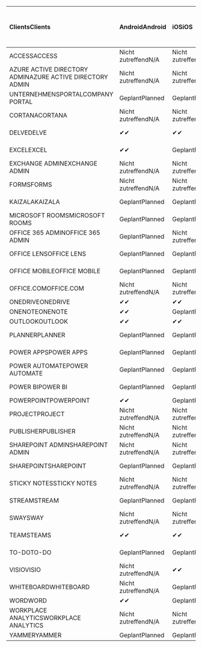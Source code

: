 <!-- This file is generated automatically. Changes made to this file will be overwritten.-->
|<span data-ttu-id="cea59-101">Clients</span><span class="sxs-lookup"><span data-stu-id="cea59-101">Clients</span></span>|<span data-ttu-id="cea59-102">Android</span><span class="sxs-lookup"><span data-stu-id="cea59-102">Android</span></span>|<span data-ttu-id="cea59-103">iOS</span><span class="sxs-lookup"><span data-stu-id="cea59-103">iOS</span></span>|<span data-ttu-id="cea59-104">Mac</span><span class="sxs-lookup"><span data-stu-id="cea59-104">Mac</span></span>|<span data-ttu-id="cea59-105">Windows 10</span><span class="sxs-lookup"><span data-stu-id="cea59-105">Windows 10</span></span><br><span data-ttu-id="cea59-106">Desktop</span><span class="sxs-lookup"><span data-stu-id="cea59-106">Desktop</span></span>|<span data-ttu-id="cea59-107">Windows 10</span><span class="sxs-lookup"><span data-stu-id="cea59-107">Windows 10</span></span><br><span data-ttu-id="cea59-108">Moderne Apps</span><span class="sxs-lookup"><span data-stu-id="cea59-108">Modern Apps</span></span>|
|:-|:-|:-|:-|:-|:-|
|<span data-ttu-id="cea59-109">ACCESS</span><span class="sxs-lookup"><span data-stu-id="cea59-109">ACCESS</span></span>|<span data-ttu-id="cea59-110">Nicht zutreffend</span><span class="sxs-lookup"><span data-stu-id="cea59-110">N/A</span></span>|<span data-ttu-id="cea59-111">Nicht zutreffend</span><span class="sxs-lookup"><span data-stu-id="cea59-111">N/A</span></span>|<span data-ttu-id="cea59-112">Nicht zutreffend</span><span class="sxs-lookup"><span data-stu-id="cea59-112">N/A</span></span>|<span data-ttu-id="cea59-113">Geplant</span><span class="sxs-lookup"><span data-stu-id="cea59-113">Planned</span></span>|<span data-ttu-id="cea59-114">Nicht zutreffend</span><span class="sxs-lookup"><span data-stu-id="cea59-114">N/A</span></span>|
|<span data-ttu-id="cea59-115">AZURE ACTIVE DIRECTORY ADMIN</span><span class="sxs-lookup"><span data-stu-id="cea59-115">AZURE ACTIVE DIRECTORY ADMIN</span></span>|<span data-ttu-id="cea59-116">Nicht zutreffend</span><span class="sxs-lookup"><span data-stu-id="cea59-116">N/A</span></span>|<span data-ttu-id="cea59-117">Nicht zutreffend</span><span class="sxs-lookup"><span data-stu-id="cea59-117">N/A</span></span>|<span data-ttu-id="cea59-118">Nicht zutreffend</span><span class="sxs-lookup"><span data-stu-id="cea59-118">N/A</span></span>|<span data-ttu-id="cea59-119">Geplant</span><span class="sxs-lookup"><span data-stu-id="cea59-119">Planned</span></span>|<span data-ttu-id="cea59-120">Nicht zutreffend</span><span class="sxs-lookup"><span data-stu-id="cea59-120">N/A</span></span>|
|<span data-ttu-id="cea59-121">UNTERNEHMENSPORTAL</span><span class="sxs-lookup"><span data-stu-id="cea59-121">COMPANY PORTAL</span></span>|<span data-ttu-id="cea59-122">Geplant</span><span class="sxs-lookup"><span data-stu-id="cea59-122">Planned</span></span>|<span data-ttu-id="cea59-123">Geplant</span><span class="sxs-lookup"><span data-stu-id="cea59-123">Planned</span></span>|<span data-ttu-id="cea59-124">Geplant</span><span class="sxs-lookup"><span data-stu-id="cea59-124">Planned</span></span>|<span data-ttu-id="cea59-125">Nicht zutreffend</span><span class="sxs-lookup"><span data-stu-id="cea59-125">N/A</span></span>|<span data-ttu-id="cea59-126">Geplant</span><span class="sxs-lookup"><span data-stu-id="cea59-126">Planned</span></span>|
|<span data-ttu-id="cea59-127">CORTANA</span><span class="sxs-lookup"><span data-stu-id="cea59-127">CORTANA</span></span>|<span data-ttu-id="cea59-128">Nicht zutreffend</span><span class="sxs-lookup"><span data-stu-id="cea59-128">N/A</span></span>|<span data-ttu-id="cea59-129">Nicht zutreffend</span><span class="sxs-lookup"><span data-stu-id="cea59-129">N/A</span></span>|<span data-ttu-id="cea59-130">Nicht zutreffend</span><span class="sxs-lookup"><span data-stu-id="cea59-130">N/A</span></span>|<span data-ttu-id="cea59-131">Nicht zutreffend</span><span class="sxs-lookup"><span data-stu-id="cea59-131">N/A</span></span>|<span data-ttu-id="cea59-132">Geplant</span><span class="sxs-lookup"><span data-stu-id="cea59-132">Planned</span></span>|
|<span data-ttu-id="cea59-133">DELVE</span><span class="sxs-lookup"><span data-stu-id="cea59-133">DELVE</span></span>|<span data-ttu-id="cea59-134">✔</span><span class="sxs-lookup"><span data-stu-id="cea59-134">✔</span></span>|<span data-ttu-id="cea59-135">✔</span><span class="sxs-lookup"><span data-stu-id="cea59-135">✔</span></span>|<span data-ttu-id="cea59-136">Nicht zutreffend</span><span class="sxs-lookup"><span data-stu-id="cea59-136">N/A</span></span>|<span data-ttu-id="cea59-137">Nicht zutreffend</span><span class="sxs-lookup"><span data-stu-id="cea59-137">N/A</span></span>|<span data-ttu-id="cea59-138">Nicht zutreffend</span><span class="sxs-lookup"><span data-stu-id="cea59-138">N/A</span></span>|
|<span data-ttu-id="cea59-139">EXCEL</span><span class="sxs-lookup"><span data-stu-id="cea59-139">EXCEL</span></span>|<span data-ttu-id="cea59-140">✔</span><span class="sxs-lookup"><span data-stu-id="cea59-140">✔</span></span>|<span data-ttu-id="cea59-141">Geplant</span><span class="sxs-lookup"><span data-stu-id="cea59-141">Planned</span></span>|<span data-ttu-id="cea59-142">Geplant</span><span class="sxs-lookup"><span data-stu-id="cea59-142">Planned</span></span>|<span data-ttu-id="cea59-143">Geplant</span><span class="sxs-lookup"><span data-stu-id="cea59-143">Planned</span></span>|<span data-ttu-id="cea59-144">Nicht zutreffend</span><span class="sxs-lookup"><span data-stu-id="cea59-144">N/A</span></span>|
|<span data-ttu-id="cea59-145">EXCHANGE ADMIN</span><span class="sxs-lookup"><span data-stu-id="cea59-145">EXCHANGE ADMIN</span></span>|<span data-ttu-id="cea59-146">Nicht zutreffend</span><span class="sxs-lookup"><span data-stu-id="cea59-146">N/A</span></span>|<span data-ttu-id="cea59-147">Nicht zutreffend</span><span class="sxs-lookup"><span data-stu-id="cea59-147">N/A</span></span>|<span data-ttu-id="cea59-148">Nicht zutreffend</span><span class="sxs-lookup"><span data-stu-id="cea59-148">N/A</span></span>|<span data-ttu-id="cea59-149">✔</span><span class="sxs-lookup"><span data-stu-id="cea59-149">✔</span></span>|<span data-ttu-id="cea59-150">Nicht zutreffend</span><span class="sxs-lookup"><span data-stu-id="cea59-150">N/A</span></span>|
|<span data-ttu-id="cea59-151">FORMS</span><span class="sxs-lookup"><span data-stu-id="cea59-151">FORMS</span></span>|<span data-ttu-id="cea59-152">Nicht zutreffend</span><span class="sxs-lookup"><span data-stu-id="cea59-152">N/A</span></span>|<span data-ttu-id="cea59-153">Nicht zutreffend</span><span class="sxs-lookup"><span data-stu-id="cea59-153">N/A</span></span>|<span data-ttu-id="cea59-154">Nicht zutreffend</span><span class="sxs-lookup"><span data-stu-id="cea59-154">N/A</span></span>|<span data-ttu-id="cea59-155">Nicht zutreffend</span><span class="sxs-lookup"><span data-stu-id="cea59-155">N/A</span></span>|<span data-ttu-id="cea59-156">Nicht zutreffend</span><span class="sxs-lookup"><span data-stu-id="cea59-156">N/A</span></span>|
|<span data-ttu-id="cea59-157">KAIZALA</span><span class="sxs-lookup"><span data-stu-id="cea59-157">KAIZALA</span></span>|<span data-ttu-id="cea59-158">Geplant</span><span class="sxs-lookup"><span data-stu-id="cea59-158">Planned</span></span>|<span data-ttu-id="cea59-159">Geplant</span><span class="sxs-lookup"><span data-stu-id="cea59-159">Planned</span></span>|<span data-ttu-id="cea59-160">Nicht zutreffend</span><span class="sxs-lookup"><span data-stu-id="cea59-160">N/A</span></span>|<span data-ttu-id="cea59-161">Nicht zutreffend</span><span class="sxs-lookup"><span data-stu-id="cea59-161">N/A</span></span>|<span data-ttu-id="cea59-162">Nicht zutreffend</span><span class="sxs-lookup"><span data-stu-id="cea59-162">N/A</span></span>|
|<span data-ttu-id="cea59-163">MICROSOFT ROOMS</span><span class="sxs-lookup"><span data-stu-id="cea59-163">MICROSOFT ROOMS</span></span>|<span data-ttu-id="cea59-164">Geplant</span><span class="sxs-lookup"><span data-stu-id="cea59-164">Planned</span></span>|<span data-ttu-id="cea59-165">Geplant</span><span class="sxs-lookup"><span data-stu-id="cea59-165">Planned</span></span>|<span data-ttu-id="cea59-166">Nicht zutreffend</span><span class="sxs-lookup"><span data-stu-id="cea59-166">N/A</span></span>|<span data-ttu-id="cea59-167">Nicht zutreffend</span><span class="sxs-lookup"><span data-stu-id="cea59-167">N/A</span></span>|<span data-ttu-id="cea59-168">Nicht zutreffend</span><span class="sxs-lookup"><span data-stu-id="cea59-168">N/A</span></span>|
|<span data-ttu-id="cea59-169">OFFICE 365 ADMIN</span><span class="sxs-lookup"><span data-stu-id="cea59-169">OFFICE 365 ADMIN</span></span>|<span data-ttu-id="cea59-170">Geplant</span><span class="sxs-lookup"><span data-stu-id="cea59-170">Planned</span></span>|<span data-ttu-id="cea59-171">Nicht zutreffend</span><span class="sxs-lookup"><span data-stu-id="cea59-171">N/A</span></span>|<span data-ttu-id="cea59-172">Nicht zutreffend</span><span class="sxs-lookup"><span data-stu-id="cea59-172">N/A</span></span>|<span data-ttu-id="cea59-173">Nicht zutreffend</span><span class="sxs-lookup"><span data-stu-id="cea59-173">N/A</span></span>|<span data-ttu-id="cea59-174">Nicht zutreffend</span><span class="sxs-lookup"><span data-stu-id="cea59-174">N/A</span></span>|
|<span data-ttu-id="cea59-175">OFFICE LENS</span><span class="sxs-lookup"><span data-stu-id="cea59-175">OFFICE LENS</span></span>|<span data-ttu-id="cea59-176">Geplant</span><span class="sxs-lookup"><span data-stu-id="cea59-176">Planned</span></span>|<span data-ttu-id="cea59-177">Geplant</span><span class="sxs-lookup"><span data-stu-id="cea59-177">Planned</span></span>|<span data-ttu-id="cea59-178">Nicht zutreffend</span><span class="sxs-lookup"><span data-stu-id="cea59-178">N/A</span></span>|<span data-ttu-id="cea59-179">Nicht zutreffend</span><span class="sxs-lookup"><span data-stu-id="cea59-179">N/A</span></span>|<span data-ttu-id="cea59-180">Nicht zutreffend</span><span class="sxs-lookup"><span data-stu-id="cea59-180">N/A</span></span>|
|<span data-ttu-id="cea59-181">OFFICE MOBILE</span><span class="sxs-lookup"><span data-stu-id="cea59-181">OFFICE MOBILE</span></span>|<span data-ttu-id="cea59-182">Geplant</span><span class="sxs-lookup"><span data-stu-id="cea59-182">Planned</span></span>|<span data-ttu-id="cea59-183">Geplant</span><span class="sxs-lookup"><span data-stu-id="cea59-183">Planned</span></span>|<span data-ttu-id="cea59-184">Nicht zutreffend</span><span class="sxs-lookup"><span data-stu-id="cea59-184">N/A</span></span>|<span data-ttu-id="cea59-185">Nicht zutreffend</span><span class="sxs-lookup"><span data-stu-id="cea59-185">N/A</span></span>|<span data-ttu-id="cea59-186">Nicht zutreffend</span><span class="sxs-lookup"><span data-stu-id="cea59-186">N/A</span></span>|
|<span data-ttu-id="cea59-187">OFFICE.COM</span><span class="sxs-lookup"><span data-stu-id="cea59-187">OFFICE.COM</span></span>|<span data-ttu-id="cea59-188">Nicht zutreffend</span><span class="sxs-lookup"><span data-stu-id="cea59-188">N/A</span></span>|<span data-ttu-id="cea59-189">Nicht zutreffend</span><span class="sxs-lookup"><span data-stu-id="cea59-189">N/A</span></span>|<span data-ttu-id="cea59-190">Nicht zutreffend</span><span class="sxs-lookup"><span data-stu-id="cea59-190">N/A</span></span>|<span data-ttu-id="cea59-191">Nicht zutreffend</span><span class="sxs-lookup"><span data-stu-id="cea59-191">N/A</span></span>|<span data-ttu-id="cea59-192">Geplant</span><span class="sxs-lookup"><span data-stu-id="cea59-192">Planned</span></span>|
|<span data-ttu-id="cea59-193">ONEDRIVE</span><span class="sxs-lookup"><span data-stu-id="cea59-193">ONEDRIVE</span></span>|<span data-ttu-id="cea59-194">✔</span><span class="sxs-lookup"><span data-stu-id="cea59-194">✔</span></span>|<span data-ttu-id="cea59-195">✔</span><span class="sxs-lookup"><span data-stu-id="cea59-195">✔</span></span>|<span data-ttu-id="cea59-196">✔</span><span class="sxs-lookup"><span data-stu-id="cea59-196">✔</span></span>|<span data-ttu-id="cea59-197">✔</span><span class="sxs-lookup"><span data-stu-id="cea59-197">✔</span></span>|<span data-ttu-id="cea59-198">Geplant</span><span class="sxs-lookup"><span data-stu-id="cea59-198">Planned</span></span>|
|<span data-ttu-id="cea59-199">ONENOTE</span><span class="sxs-lookup"><span data-stu-id="cea59-199">ONENOTE</span></span>|<span data-ttu-id="cea59-200">✔</span><span class="sxs-lookup"><span data-stu-id="cea59-200">✔</span></span>|<span data-ttu-id="cea59-201">Geplant</span><span class="sxs-lookup"><span data-stu-id="cea59-201">Planned</span></span>|<span data-ttu-id="cea59-202">Geplant</span><span class="sxs-lookup"><span data-stu-id="cea59-202">Planned</span></span>|<span data-ttu-id="cea59-203">Geplant</span><span class="sxs-lookup"><span data-stu-id="cea59-203">Planned</span></span>|<span data-ttu-id="cea59-204">Geplant</span><span class="sxs-lookup"><span data-stu-id="cea59-204">Planned</span></span>|
|<span data-ttu-id="cea59-205">OUTLOOK</span><span class="sxs-lookup"><span data-stu-id="cea59-205">OUTLOOK</span></span>|<span data-ttu-id="cea59-206">✔</span><span class="sxs-lookup"><span data-stu-id="cea59-206">✔</span></span>|<span data-ttu-id="cea59-207">✔</span><span class="sxs-lookup"><span data-stu-id="cea59-207">✔</span></span>|<span data-ttu-id="cea59-208">Geplant</span><span class="sxs-lookup"><span data-stu-id="cea59-208">Planned</span></span>|<span data-ttu-id="cea59-209">Geplant</span><span class="sxs-lookup"><span data-stu-id="cea59-209">Planned</span></span>|<span data-ttu-id="cea59-210">Geplant</span><span class="sxs-lookup"><span data-stu-id="cea59-210">Planned</span></span>|
|<span data-ttu-id="cea59-211">PLANNER</span><span class="sxs-lookup"><span data-stu-id="cea59-211">PLANNER</span></span>|<span data-ttu-id="cea59-212">Geplant</span><span class="sxs-lookup"><span data-stu-id="cea59-212">Planned</span></span>|<span data-ttu-id="cea59-213">Geplant</span><span class="sxs-lookup"><span data-stu-id="cea59-213">Planned</span></span>|<span data-ttu-id="cea59-214">Nicht zutreffend</span><span class="sxs-lookup"><span data-stu-id="cea59-214">N/A</span></span>|<span data-ttu-id="cea59-215">Nicht zutreffend</span><span class="sxs-lookup"><span data-stu-id="cea59-215">N/A</span></span>|<span data-ttu-id="cea59-216">Nicht zutreffend</span><span class="sxs-lookup"><span data-stu-id="cea59-216">N/A</span></span>|
|<span data-ttu-id="cea59-217">POWER APPS</span><span class="sxs-lookup"><span data-stu-id="cea59-217">POWER APPS</span></span>|<span data-ttu-id="cea59-218">Geplant</span><span class="sxs-lookup"><span data-stu-id="cea59-218">Planned</span></span>|<span data-ttu-id="cea59-219">Geplant</span><span class="sxs-lookup"><span data-stu-id="cea59-219">Planned</span></span>|<span data-ttu-id="cea59-220">Nicht zutreffend</span><span class="sxs-lookup"><span data-stu-id="cea59-220">N/A</span></span>|<span data-ttu-id="cea59-221">Nicht zutreffend</span><span class="sxs-lookup"><span data-stu-id="cea59-221">N/A</span></span>|<span data-ttu-id="cea59-222">Geplant</span><span class="sxs-lookup"><span data-stu-id="cea59-222">Planned</span></span>|
|<span data-ttu-id="cea59-223">POWER AUTOMATE</span><span class="sxs-lookup"><span data-stu-id="cea59-223">POWER AUTOMATE</span></span>|<span data-ttu-id="cea59-224">Geplant</span><span class="sxs-lookup"><span data-stu-id="cea59-224">Planned</span></span>|<span data-ttu-id="cea59-225">Geplant</span><span class="sxs-lookup"><span data-stu-id="cea59-225">Planned</span></span>|<span data-ttu-id="cea59-226">Nicht zutreffend</span><span class="sxs-lookup"><span data-stu-id="cea59-226">N/A</span></span>|<span data-ttu-id="cea59-227">Nicht zutreffend</span><span class="sxs-lookup"><span data-stu-id="cea59-227">N/A</span></span>|<span data-ttu-id="cea59-228">Nicht zutreffend</span><span class="sxs-lookup"><span data-stu-id="cea59-228">N/A</span></span>|
|<span data-ttu-id="cea59-229">POWER BI</span><span class="sxs-lookup"><span data-stu-id="cea59-229">POWER BI</span></span>|<span data-ttu-id="cea59-230">Geplant</span><span class="sxs-lookup"><span data-stu-id="cea59-230">Planned</span></span>|<span data-ttu-id="cea59-231">Geplant</span><span class="sxs-lookup"><span data-stu-id="cea59-231">Planned</span></span>|<span data-ttu-id="cea59-232">Nicht zutreffend</span><span class="sxs-lookup"><span data-stu-id="cea59-232">N/A</span></span>|<span data-ttu-id="cea59-233">Geplant</span><span class="sxs-lookup"><span data-stu-id="cea59-233">Planned</span></span>|<span data-ttu-id="cea59-234">Geplant</span><span class="sxs-lookup"><span data-stu-id="cea59-234">Planned</span></span>|
|<span data-ttu-id="cea59-235">POWERPOINT</span><span class="sxs-lookup"><span data-stu-id="cea59-235">POWERPOINT</span></span>|<span data-ttu-id="cea59-236">✔</span><span class="sxs-lookup"><span data-stu-id="cea59-236">✔</span></span>|<span data-ttu-id="cea59-237">Geplant</span><span class="sxs-lookup"><span data-stu-id="cea59-237">Planned</span></span>|<span data-ttu-id="cea59-238">Geplant</span><span class="sxs-lookup"><span data-stu-id="cea59-238">Planned</span></span>|<span data-ttu-id="cea59-239">Geplant</span><span class="sxs-lookup"><span data-stu-id="cea59-239">Planned</span></span>|<span data-ttu-id="cea59-240">Geplant</span><span class="sxs-lookup"><span data-stu-id="cea59-240">Planned</span></span>|
|<span data-ttu-id="cea59-241">PROJECT</span><span class="sxs-lookup"><span data-stu-id="cea59-241">PROJECT</span></span>|<span data-ttu-id="cea59-242">Nicht zutreffend</span><span class="sxs-lookup"><span data-stu-id="cea59-242">N/A</span></span>|<span data-ttu-id="cea59-243">Nicht zutreffend</span><span class="sxs-lookup"><span data-stu-id="cea59-243">N/A</span></span>|<span data-ttu-id="cea59-244">Nicht zutreffend</span><span class="sxs-lookup"><span data-stu-id="cea59-244">N/A</span></span>|<span data-ttu-id="cea59-245">Geplant</span><span class="sxs-lookup"><span data-stu-id="cea59-245">Planned</span></span>|<span data-ttu-id="cea59-246">Nicht zutreffend</span><span class="sxs-lookup"><span data-stu-id="cea59-246">N/A</span></span>|
|<span data-ttu-id="cea59-247">PUBLISHER</span><span class="sxs-lookup"><span data-stu-id="cea59-247">PUBLISHER</span></span>|<span data-ttu-id="cea59-248">Nicht zutreffend</span><span class="sxs-lookup"><span data-stu-id="cea59-248">N/A</span></span>|<span data-ttu-id="cea59-249">Nicht zutreffend</span><span class="sxs-lookup"><span data-stu-id="cea59-249">N/A</span></span>|<span data-ttu-id="cea59-250">Nicht zutreffend</span><span class="sxs-lookup"><span data-stu-id="cea59-250">N/A</span></span>|<span data-ttu-id="cea59-251">Geplant</span><span class="sxs-lookup"><span data-stu-id="cea59-251">Planned</span></span>|<span data-ttu-id="cea59-252">Nicht zutreffend</span><span class="sxs-lookup"><span data-stu-id="cea59-252">N/A</span></span>|
|<span data-ttu-id="cea59-253">SHAREPOINT ADMIN</span><span class="sxs-lookup"><span data-stu-id="cea59-253">SHAREPOINT ADMIN</span></span>|<span data-ttu-id="cea59-254">Nicht zutreffend</span><span class="sxs-lookup"><span data-stu-id="cea59-254">N/A</span></span>|<span data-ttu-id="cea59-255">Nicht zutreffend</span><span class="sxs-lookup"><span data-stu-id="cea59-255">N/A</span></span>|<span data-ttu-id="cea59-256">Nicht zutreffend</span><span class="sxs-lookup"><span data-stu-id="cea59-256">N/A</span></span>|<span data-ttu-id="cea59-257">Geplant</span><span class="sxs-lookup"><span data-stu-id="cea59-257">Planned</span></span>|<span data-ttu-id="cea59-258">Nicht zutreffend</span><span class="sxs-lookup"><span data-stu-id="cea59-258">N/A</span></span>|
|<span data-ttu-id="cea59-259">SHAREPOINT</span><span class="sxs-lookup"><span data-stu-id="cea59-259">SHAREPOINT</span></span>|<span data-ttu-id="cea59-260">Geplant</span><span class="sxs-lookup"><span data-stu-id="cea59-260">Planned</span></span>|<span data-ttu-id="cea59-261">Geplant</span><span class="sxs-lookup"><span data-stu-id="cea59-261">Planned</span></span>|<span data-ttu-id="cea59-262">Nicht zutreffend</span><span class="sxs-lookup"><span data-stu-id="cea59-262">N/A</span></span>|<span data-ttu-id="cea59-263">Nicht zutreffend</span><span class="sxs-lookup"><span data-stu-id="cea59-263">N/A</span></span>|<span data-ttu-id="cea59-264">Nicht zutreffend</span><span class="sxs-lookup"><span data-stu-id="cea59-264">N/A</span></span>|
|<span data-ttu-id="cea59-265">STICKY NOTES</span><span class="sxs-lookup"><span data-stu-id="cea59-265">STICKY NOTES</span></span>|<span data-ttu-id="cea59-266">Nicht zutreffend</span><span class="sxs-lookup"><span data-stu-id="cea59-266">N/A</span></span>|<span data-ttu-id="cea59-267">Nicht zutreffend</span><span class="sxs-lookup"><span data-stu-id="cea59-267">N/A</span></span>|<span data-ttu-id="cea59-268">Nicht zutreffend</span><span class="sxs-lookup"><span data-stu-id="cea59-268">N/A</span></span>|<span data-ttu-id="cea59-269">Nicht zutreffend</span><span class="sxs-lookup"><span data-stu-id="cea59-269">N/A</span></span>|<span data-ttu-id="cea59-270">Geplant</span><span class="sxs-lookup"><span data-stu-id="cea59-270">Planned</span></span>|
|<span data-ttu-id="cea59-271">STREAM</span><span class="sxs-lookup"><span data-stu-id="cea59-271">STREAM</span></span>|<span data-ttu-id="cea59-272">Geplant</span><span class="sxs-lookup"><span data-stu-id="cea59-272">Planned</span></span>|<span data-ttu-id="cea59-273">Geplant</span><span class="sxs-lookup"><span data-stu-id="cea59-273">Planned</span></span>|<span data-ttu-id="cea59-274">Nicht zutreffend</span><span class="sxs-lookup"><span data-stu-id="cea59-274">N/A</span></span>|<span data-ttu-id="cea59-275">Nicht zutreffend</span><span class="sxs-lookup"><span data-stu-id="cea59-275">N/A</span></span>|<span data-ttu-id="cea59-276">Nicht zutreffend</span><span class="sxs-lookup"><span data-stu-id="cea59-276">N/A</span></span>|
|<span data-ttu-id="cea59-277">SWAY</span><span class="sxs-lookup"><span data-stu-id="cea59-277">SWAY</span></span>|<span data-ttu-id="cea59-278">Nicht zutreffend</span><span class="sxs-lookup"><span data-stu-id="cea59-278">N/A</span></span>|<span data-ttu-id="cea59-279">Nicht zutreffend</span><span class="sxs-lookup"><span data-stu-id="cea59-279">N/A</span></span>|<span data-ttu-id="cea59-280">Nicht zutreffend</span><span class="sxs-lookup"><span data-stu-id="cea59-280">N/A</span></span>|<span data-ttu-id="cea59-281">Nicht zutreffend</span><span class="sxs-lookup"><span data-stu-id="cea59-281">N/A</span></span>|<span data-ttu-id="cea59-282">Geplant</span><span class="sxs-lookup"><span data-stu-id="cea59-282">Planned</span></span>|
|<span data-ttu-id="cea59-283">TEAMS</span><span class="sxs-lookup"><span data-stu-id="cea59-283">TEAMS</span></span>|<span data-ttu-id="cea59-284">✔</span><span class="sxs-lookup"><span data-stu-id="cea59-284">✔</span></span>|<span data-ttu-id="cea59-285">✔</span><span class="sxs-lookup"><span data-stu-id="cea59-285">✔</span></span>|<span data-ttu-id="cea59-286">✔</span><span class="sxs-lookup"><span data-stu-id="cea59-286">✔</span></span>|<span data-ttu-id="cea59-287">Geplant</span><span class="sxs-lookup"><span data-stu-id="cea59-287">Planned</span></span>|<span data-ttu-id="cea59-288">Nicht zutreffend</span><span class="sxs-lookup"><span data-stu-id="cea59-288">N/A</span></span>|
|<span data-ttu-id="cea59-289">TO-DO</span><span class="sxs-lookup"><span data-stu-id="cea59-289">TO-DO</span></span>|<span data-ttu-id="cea59-290">Geplant</span><span class="sxs-lookup"><span data-stu-id="cea59-290">Planned</span></span>|<span data-ttu-id="cea59-291">Geplant</span><span class="sxs-lookup"><span data-stu-id="cea59-291">Planned</span></span>|<span data-ttu-id="cea59-292">Geplant</span><span class="sxs-lookup"><span data-stu-id="cea59-292">Planned</span></span>|<span data-ttu-id="cea59-293">Nicht zutreffend</span><span class="sxs-lookup"><span data-stu-id="cea59-293">N/A</span></span>|<span data-ttu-id="cea59-294">Geplant</span><span class="sxs-lookup"><span data-stu-id="cea59-294">Planned</span></span>|
|<span data-ttu-id="cea59-295">VISIO</span><span class="sxs-lookup"><span data-stu-id="cea59-295">VISIO</span></span>|<span data-ttu-id="cea59-296">Nicht zutreffend</span><span class="sxs-lookup"><span data-stu-id="cea59-296">N/A</span></span>|<span data-ttu-id="cea59-297">✔</span><span class="sxs-lookup"><span data-stu-id="cea59-297">✔</span></span>|<span data-ttu-id="cea59-298">Nicht zutreffend</span><span class="sxs-lookup"><span data-stu-id="cea59-298">N/A</span></span>|<span data-ttu-id="cea59-299">Geplant</span><span class="sxs-lookup"><span data-stu-id="cea59-299">Planned</span></span>|<span data-ttu-id="cea59-300">Nicht zutreffend</span><span class="sxs-lookup"><span data-stu-id="cea59-300">N/A</span></span>|
|<span data-ttu-id="cea59-301">WHITEBOARD</span><span class="sxs-lookup"><span data-stu-id="cea59-301">WHITEBOARD</span></span>|<span data-ttu-id="cea59-302">Nicht zutreffend</span><span class="sxs-lookup"><span data-stu-id="cea59-302">N/A</span></span>|<span data-ttu-id="cea59-303">Geplant</span><span class="sxs-lookup"><span data-stu-id="cea59-303">Planned</span></span>|<span data-ttu-id="cea59-304">Nicht zutreffend</span><span class="sxs-lookup"><span data-stu-id="cea59-304">N/A</span></span>|<span data-ttu-id="cea59-305">Nicht zutreffend</span><span class="sxs-lookup"><span data-stu-id="cea59-305">N/A</span></span>|<span data-ttu-id="cea59-306">Geplant</span><span class="sxs-lookup"><span data-stu-id="cea59-306">Planned</span></span>|
|<span data-ttu-id="cea59-307">WORD</span><span class="sxs-lookup"><span data-stu-id="cea59-307">WORD</span></span>|<span data-ttu-id="cea59-308">✔</span><span class="sxs-lookup"><span data-stu-id="cea59-308">✔</span></span>|<span data-ttu-id="cea59-309">Geplant</span><span class="sxs-lookup"><span data-stu-id="cea59-309">Planned</span></span>|<span data-ttu-id="cea59-310">Geplant</span><span class="sxs-lookup"><span data-stu-id="cea59-310">Planned</span></span>|<span data-ttu-id="cea59-311">Geplant</span><span class="sxs-lookup"><span data-stu-id="cea59-311">Planned</span></span>|<span data-ttu-id="cea59-312">✔</span><span class="sxs-lookup"><span data-stu-id="cea59-312">✔</span></span>|
|<span data-ttu-id="cea59-313">WORKPLACE ANALYTICS</span><span class="sxs-lookup"><span data-stu-id="cea59-313">WORKPLACE ANALYTICS</span></span>|<span data-ttu-id="cea59-314">Nicht zutreffend</span><span class="sxs-lookup"><span data-stu-id="cea59-314">N/A</span></span>|<span data-ttu-id="cea59-315">Nicht zutreffend</span><span class="sxs-lookup"><span data-stu-id="cea59-315">N/A</span></span>|<span data-ttu-id="cea59-316">Nicht zutreffend</span><span class="sxs-lookup"><span data-stu-id="cea59-316">N/A</span></span>|<span data-ttu-id="cea59-317">Nicht zutreffend</span><span class="sxs-lookup"><span data-stu-id="cea59-317">N/A</span></span>|<span data-ttu-id="cea59-318">Nicht zutreffend</span><span class="sxs-lookup"><span data-stu-id="cea59-318">N/A</span></span>|
|<span data-ttu-id="cea59-319">YAMMER</span><span class="sxs-lookup"><span data-stu-id="cea59-319">YAMMER</span></span>|<span data-ttu-id="cea59-320">Geplant</span><span class="sxs-lookup"><span data-stu-id="cea59-320">Planned</span></span>|<span data-ttu-id="cea59-321">Geplant</span><span class="sxs-lookup"><span data-stu-id="cea59-321">Planned</span></span>|<span data-ttu-id="cea59-322">Geplant</span><span class="sxs-lookup"><span data-stu-id="cea59-322">Planned</span></span>|<span data-ttu-id="cea59-323">Geplant</span><span class="sxs-lookup"><span data-stu-id="cea59-323">Planned</span></span>|<span data-ttu-id="cea59-324">–</span><span class="sxs-lookup"><span data-stu-id="cea59-324">N/A</span></span>|
